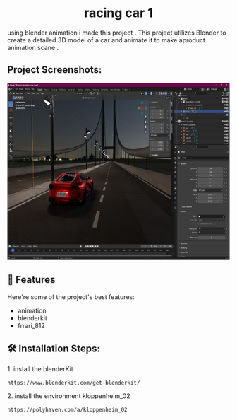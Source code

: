 <h1 align="center" id="title">racing car 1</h1>

<p id="description">using blender animation i made this project . This project utilizes Blender to create a detailed 3D model of a car and animate it to make aproduct animation scane .</p>

<h2>Project Screenshots:</h2>

<img src="https://github.com/mernaatef28/racing-car-/blob/main/envo.png?raw=true" alt="project-screenshot" width="1000" height="400/">

  
  
<h2>🧐 Features</h2>

Here're some of the project's best features:

*   animation
*   blenderkit
*   frrari\_812

<h2>🛠️ Installation Steps:</h2>

<p>1. install the blenderKit</p>

```
https://www.blenderkit.com/get-blenderkit/
```

<p>2. install the environment kloppenheim_02</p>

```
https://polyhaven.com/a/kloppenheim_02
```
